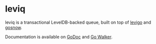 leviq
=====

leviq is a transactional LevelDB-backed queue, built on top of [levigo](https://github.com/jmhodges/levigo) and [gosnow](https://github.com/sdming/gosnow).

Documentation is available on [GoDoc](https://godoc.org/github.com/johnsto/leviq) and [Go Walker](https://gowalker.org/github.com/johnsto/leviq).
